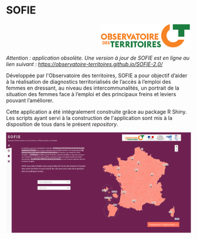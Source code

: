# SOFIE
<p align = right>
  <img src="https://raw.githubusercontent.com/observatoire-territoires/SOFIE/master/www/logo_OT.png"/>
</p>

*Attention : application obsolète. Une version à jour de SOFIE est en ligne au lien suivant : https://observatoire-territoires.github.io/SOFIE-2.0/*


Développée par l'Observatoire des territoires, SOFIE a pour objectif d’aider à la réalisation de diagnostics territorialisés de l’accès à l’emploi des femmes en dressant, au niveau des intercommunalités, un portrait de la situation des femmes face à l’emploi et des principaux freins et leviers pouvant l’améliorer.

Cette application a été intégralement construite grâce au package R Shiny. Les scripts ayant servi à la construction de l'application sont mis à la disposition de tous dans le présent *repository*. 

<img src="https://raw.githubusercontent.com/observatoire-territoires/SOFIE/master/www/sofie_accueil.png"/>

